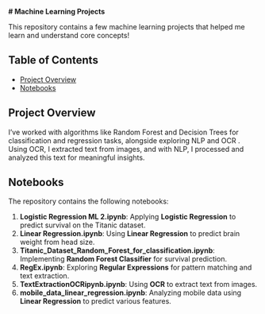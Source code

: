 **# Machine Learning Projects**


This repository contains a few machine learning projects that helped me learn and understand core concepts!
## Table of Contents

- [Project Overview](#project-overview)
- [Notebooks](#notebooks)



## Project Overview
I’ve worked with algorithms like Random Forest and Decision Trees for classification and regression tasks, alongside exploring NLP and OCR . Using OCR, I extracted text from images, and with NLP, I processed and analyzed this text for meaningful insights.

## Notebooks

The repository contains the following notebooks:

1. **Logistic Regression ML 2.ipynb**: Applying **Logistic Regression** to predict survival on the Titanic dataset.
2. **Linear Regression.ipynb**: Using **Linear Regression** to predict brain weight from head size.
3. **Titanic_Dataset_Random_Forest_for_classification.ipynb**: Implementing **Random Forest Classifier** for survival prediction.
4. **RegEx.ipynb**: Exploring **Regular Expressions** for pattern matching and text extraction.
5. **TextExtractionOCRipynb.ipynb**: Using **OCR** to extract text from images.
6. **mobile_data_linear_regression.ipynb**: Analyzing mobile data using **Linear Regression** to predict various features.

